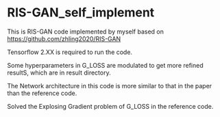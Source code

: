 # RIS-GAN_self_implement
This is RIS-GAN code implemented by myself based on https://github.com/zhling2020/RIS-GAN

Tensorflow 2.XX is required to run the code.

Some hyperparameters in G_LOSS are modulated to get more refined resultS, which are in result directory.

The Network architecture in this code is more similar to that in the paper than the reference code.

Solved the Explosing Gradient problem of G_LOSS in the reference code.
